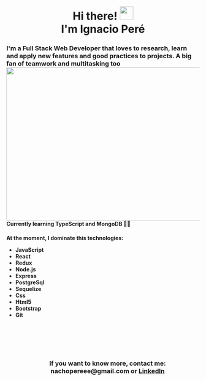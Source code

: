  <h1 align="center"> Hi there! <img src="https://media.giphy.com/media/hvRJCLFzcasrR4ia7z/giphy.gif" width="35px"> <br>
 I'm Ignacio Peré 
 
<h3> I'm a Full Stack Web Developer that loves to research, learn and apply new features and good practices to projects. A big fan of teamwork and multitasking too
 <br>
  <img src="https://img.freepik.com/free-vector/team-programmers-working-program-code-with-laptops-teamwork-male-female-professional-testers-coders-flat-vector-illustration-software-development-programming-lesson-concept_74855-22051.jpg" margin="0" padding="0" align="right" width="700px" height="400px" /> 
 <br>
  <h4>Currently learning TypeScript and MongoDB 👨‍💻
  <h4>At the moment, I dominate this technologies:
 <ul>
  <li>JavaScript
  <li>React
  <li>Redux
  <li>Node.js
  <li>Express
  <li>PostgreSql
  <li>Sequelize
  <li>Css
  <li>Html5
  <li>Bootstrap
  <li>Git
   <br>
   <br>
   <br>
   <br>
   <br>
   <br>
 <h3 align="center">If you want to know more, contact me: nachopereee@gmail.com or <a href="https://www.linkedin.com/in/ignacio-peré/">LinkedIn</a>
